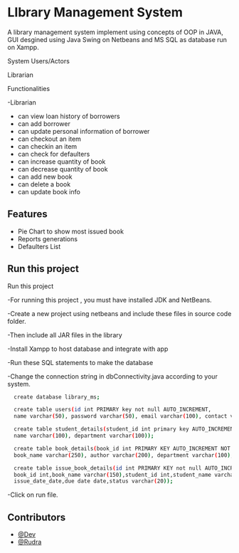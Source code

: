 
# LIbrary Management System 

A library management system implement using concepts of OOP in JAVA, GUI desgined using Java Swing on Netbeans and MS SQL as database run on Xampp.

System Users/Actors

Librarian

Functionalities

-Librarian

- can view loan history of borrowers
- can add borrower
- can update personal information of borrower
- can checkout an item
- can checkin an item
- can check for defaulters 
- can increase quantity of book
- can decrease quantity of book
- can add new book
- can delete a book
- can update book info
## Features

- Pie Chart to show most issued book
- Reports generations
- Defaulters List


## Run this project

Run this project

-For running this project , you must have installed JDK and NetBeans.

-Create a new project using netbeans and include these files in source code folder.

-Then include all JAR files in the library

-Install Xampp to host database and integrate with app

-Run these SQL statements to make the database

-Change the connection string in dbConnectivity.java according to your system.

```bash
  create database library_ms;

  create table users(id int PRIMARY key not null AUTO_INCREMENT, 
  name varchar(50), password varchar(50), email varchar(100), contact varchar(20));

  create table student_details(student_id int primary key AUTO_INCREMENT not null, 
  name varchar(100), department varchar(100));

  create table book_details(book_id int PRIMARY KEY AUTO_INCREMENT NOT null, 
  book_name varchar(250), author varchar(200), department varchar(100), quantity int);

  create table issue_book_details(id int PRIMARY KEY not null AUTO_INCREMENT,
  book_id int,book_name varchar(150),student_id int,student_name varchar(50),
  issue_date_date,due date date,status varchar(20));
```

-Click on run file.


    
## Contributors

- [@Dev](https://www.github.com/vorad1)
- [@Rudra](https://www.github.com/rudramodh)


